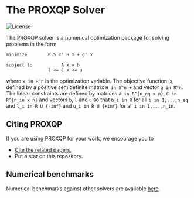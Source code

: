 # The PROXQP Solver

![License](https://img.shields.io/badge/License-BSD%202--Clause-green.svg)

The PROXQP solver is a numerical optimization package for solving problems in the form
```
minimize        0.5 x' H x + g' x

subject to           A x = b
                l <= C x <= u
```

where `x in R^n` is the optimization variable. The objective function is defined by a positive semidefinite matrix `H in S^n_+` and vector `g in R^n`. The linear constraints are defined by matrices `A in R^{n_eq x n}`, `C in R^{n_in x n}` and vectors `b`, `l` and `u` so that `b_i in R` for all `i in 1,...,n_eq` and `l_i in R U {-inf}` and `u_i in R U {+inf}` for all `i in 1,...,n_in`.

## Citing PROXQP

If you are using PROXQP for your work, we encourage you to

* [Cite the related papers](https://hal.inria.fr/hal-03683733/file/Yet_another_QP_solver_for_robotics_and_beyond.pdf/),
* Put a star on this repository.

## Numerical benchmarks

Numerical benchmarks against other solvers are available [here](https://github.com/Bambade/proxqp_benchmark).


